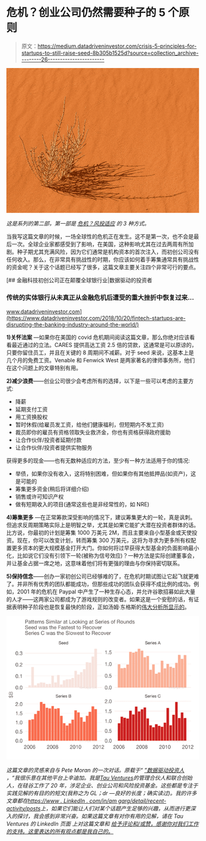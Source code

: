 # 危机？创业公司仍然需要种子的 5 个原则

> 原文：<https://medium.datadriveninvestor.com/crisis-5-principles-for-startups-to-still-raise-seed-8b305b1525d?source=collection_archive---------26----------------------->

![](img/be8133d9f98cc28b2865d83d4104c5bf.png)

*这是系列的第二部，第一部是* [*危机？风投适应*](https://www.linkedin.com/pulse/crisis-3-ways-vcs-adapt-amit-garg/) *的 3 种方式。*

当我写这篇文章的时候，一场全球性的危机正在发生。这不是第一次，也不会是最后一次。全球企业家都感受到了影响，在美国，这种影响尤其在过去两周有所加剧。种子期尤其充满风险，因为它们通常是机构资本的首次注入，而初创公司没有任何收入。那么，在非常具有挑战性的时期，你应该如何着手筹集通常具有挑战性的资金呢？关于这个话题已经写了很多，这篇文章主要关注四个非常可行的要点。

[](https://www.datadriveninvestor.com/2018/10/20/fintech-startups-are-disrupting-the-banking-industry-around-the-world/) [## 金融科技初创公司正在颠覆全球银行业|数据驱动的投资者

### 传统的实体银行从未真正从金融危机后遭受的重大挫折中恢复过来…

www.datadriveninvestor.com](https://www.datadriveninvestor.com/2018/10/20/fintech-startups-are-disrupting-the-banking-industry-around-the-world/) 

**1)关怀法案** —如果你在美国的 covid 危机期间阅读这篇文章，那么你绝对应该看看最近通过的立法。CARES 提供高达工资 2.5 倍的贷款，这通常是可以原谅的，只要你留住员工，并且在关键的 8 周期间不减薪。对于 seed 来说，这基本上是几个月的免费工资。Venable 和 Fenwick West 是两家著名的律师事务所，他们在这个问题上的文章特别有用。

**2)减少浪费**——创业公司很少会考虑所有的选择，以下是一些可以考虑的主要方式:

*   降薪
*   延期支付工资
*   用工资换股权
*   暂时休假(给雇员发工资，给他们健康福利，但短期内不发工资)
*   裁员即你的雇员有资格领取失业救济金，你也有资格获得政府援助
*   让合作伙伴/投资者延期付款
*   让合作伙伴/投资者提供实物服务

获得更多的现金——也有无数种适应的方法，至少有一种方法适用于你的情况:

*   举债，如果你没有收入，这将特别困难，但如果你有其他抵押品(如资产)，这是可能的
*   筹集更多资金(稍后将详细介绍)
*   销售或许可知识产权
*   做有短期收入的项目(通常这些也是非经常性的，如 NRE)

**4)筹集更多** —在正常筹款深受影响的情况下，建议筹集更大的一轮，真是讽刺。但追求反周期策略实际上是明智之举，尤其是如果它能扩大潜在投资者群体的话。比方说，你最初的计划是筹集 1000 万美元 2M，而且主要来自小型基金或天使投资。现在，你可以改变计划，转而筹集 300 万美元，这将为寻求为更多所有权配置更多资本的更大规模基金打开大门。你如何将过早获得大型基金的负面影响最小化，比如说它们没有引领下一轮(被称为信号效应)？一种方法是实际创建董事会，并让基金占据一席之地，这意味着他们将有更强的理由与你保持密切联系。

**5)保持信念**——创办一家初创公司已经够难的了，在危机时期试图让它起飞就更难了。并非所有优秀的团队都能成功，但那些成功的团队会获得不成比例的成功。例如，2001 年的危机在 Paypal 中产生了一种生存心态，并允许谷歌招募如此大量的人才——这两家公司都成为了游戏规则的改变者。如果这是一个安慰的话，有证据表明种子阶段也是恢复最快的阶段，正如汤姆·东格斯的[伟大分析所显示的](https://tomtunguz.com/analogy-coronavirus-2008-crash/)。

![](img/59cc952dd60ea99212fb6712cd070463.png)

*这篇文章的灵感来自与 Pete Moran 的一次对话。原载于“* [*”数据驱动投资人*](https://www.datadriveninvestor.com/2020/03/29/the-sharpe-ratio-paradox-why-still-invest-in-venture-capital/) *，“我很乐意在其他平台上辛迪加。我是*[*Tau Ventures*](https://www.linkedin.com/pulse/announcing-tau-ventures-amit-garg/)*的管理合伙人和联合创始人，在硅谷工作了 20 年，涉足企业、创业公司和风险投资基金。这些都是专注于实践见解的有目的的短文(我称之为 GL；dr —良好的长度；确实读过)。我的许多文章都在*[*https://www . LinkedIn . com/in/am garg/detail/recent-activity/posts*](https://www.linkedin.com/in/amgarg/detail/recent-activity/posts/)*上，如果它们能让人们对某个话题产生足够的兴趣，从而进行更深入的探讨，我会感到非常兴奋。如果这篇文章有对你有用的见解，请在 Tau Ventures 的 LinkedIn 页面* *上对这篇文章和* [*给予评论和/或赞，感谢你对我们工作的支持。这里表达的所有观点都是我自己的。*](https://www.linkedin.com/company/tauventures)